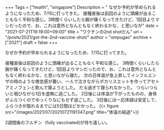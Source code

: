 +++
Tags = ["health", "singapore"]
Description = " なぜか予約が早められるようになったため、7/15に打ってきた。  接種直後は前回のように頭痛が出ることもなく平和な感じ。3時間くらいしたら腕が痛くなってきたけど、1回目よりマシだったので、お、これは意外となんともなく終わるかな、と思いなが"
date = "2021-07-21T19:19:00+09:00"
title = "ワクチンの2nd shotだん"
url = "/posts/2021/got-the-2nd-vaccine-shot/"
author = "ompugao"
archive = ["2021"]
draft = false
+++

<body>
<p>なぜか予約が早められるようになったため、7/15に打ってきた。</p>

<p>接種直後は前回のように頭痛が出ることもなく平和な感じ。
3時間くらいしたら腕が痛くなってきたけど、1回目よりマシだったので、お、これは意外となんともなく終わるかな、と思いながら寝た。
次の日体温が急上昇してインフルエンザの時のような倦怠感が襲い、一人で泣きながらポカリスエットを作ってアセトアミノフェンと飲んで寝ようとした。
だる過ぎて寝られなかった。
つらいつらいと咽びながら1日を虚無に過ごした。
2日後には体温が下がったものの、身体がふらつくのでゆっくりなにもせず過ごした。
3日後には一応体調は安定して、ふらつきが取れるまでには5日間ほどかかった。
{{< figure src="/images/2021/07/20210721191347.png" title="体温の経過">}}

<p>2週間後のフルチン（fully vaccinated)が待ち遠しい。</p>
</body>
